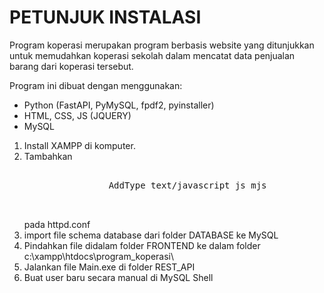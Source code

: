 <h1>PETUNJUK INSTALASI</h1>
<p> Program koperasi merupakan program berbasis website yang ditunjukkan untuk memudahkan koperasi sekolah dalam mencatat data penjualan barang dari koperasi tersebut.</p>
<p>Program ini dibuat dengan menggunakan: </p>
<ul>
    <li>Python (FastAPI, PyMySQL, fpdf2, pyinstaller)</li>
    <li>HTML, CSS, JS (JQUERY)</li>
    <li>MySQL</li>
</ul>
<ol>
    <li>Install XAMPP di komputer.</li>
    <li>Tambahkan 
        <pre>
            <IfModule mod_mime.c>
                AddType text/javascript js mjs
            </IfModule>
        </pre>
        pada httpd.conf
    </li>
    <li>import file schema database dari folder DATABASE ke MySQL</li>
    <li>Pindahkan file didalam folder FRONTEND ke dalam folder c:\xampp\htdocs\program_koperasi\</li>
    <li>Jalankan file Main.exe di folder REST_API</li>
    <li>Buat user baru secara manual di MySQL Shell</li>
</ol>
